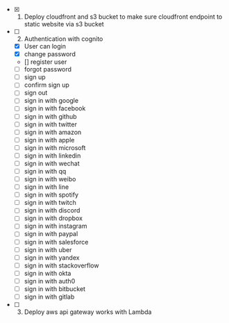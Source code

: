 - [x] 1. Deploy cloudfront and s3 bucket to make sure cloudfront endpoint to static website via s3 bucket
- [ ] 2. Authentication with cognito
    - [x] User can login
    - [x] change password
    - [] register user
    - [ ] forgot password
    - [ ] sign up
    - [ ] confirm sign up
    - [ ] sign out
    - [ ] sign in with google
    - [ ] sign in with facebook
    - [ ] sign in with github
    - [ ] sign in with twitter
    - [ ] sign in with amazon
    - [ ] sign in with apple
    - [ ] sign in with microsoft
    - [ ] sign in with linkedin
    - [ ] sign in with wechat
    - [ ] sign in with qq
    - [ ] sign in with weibo
    - [ ] sign in with line
    - [ ] sign in with spotify
    - [ ] sign in with twitch
    - [ ] sign in with discord
    - [ ] sign in with dropbox
    - [ ] sign in with instagram
    - [ ] sign in with paypal
    - [ ] sign in with salesforce
    - [ ] sign in with uber
    - [ ] sign in with yandex
    - [ ] sign in with stackoverflow
    - [ ] sign in with okta
    - [ ] sign in with auth0
    - [ ] sign in with bitbucket
    - [ ] sign in with gitlab

- [ ] 3. Deploy aws api gateway works with Lambda